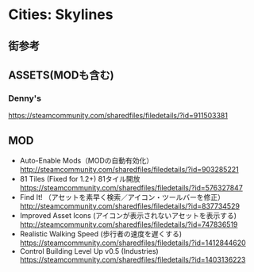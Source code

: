 
# Cities: Skylines






## 街参考

### 



## ASSETS(MODも含む)

### Denny's

https://steamcommunity.com/sharedfiles/filedetails/?id=911503381



## MOD

- Auto-Enable Mods（MODの自動有効化）  
  http://steamcommunity.com/sharedfiles/filedetails/?id=903285221
- 81 Tiles (Fixed for 1.2+) 81タイル開放  
  https://steamcommunity.com/sharedfiles/filedetails/?id=576327847  
- Find It! （アセットを素早く検索／アイコン・ツールバーを修正）  
  http://steamcommunity.com/sharedfiles/filedetails/?id=837734529  
- Improved Asset Icons (アイコンが表示されないアセットを表示する)  
  http://steamcommunity.com/sharedfiles/filedetails/?id=747836519
- Realistic Walking Speed (歩行者の速度を遅くする)  
  https://steamcommunity.com/sharedfiles/filedetails/?id=1412844620  
- Control Building Level Up v0.5 (Industries)  
  https://steamcommunity.com/sharedfiles/filedetails/?id=1403136223  
